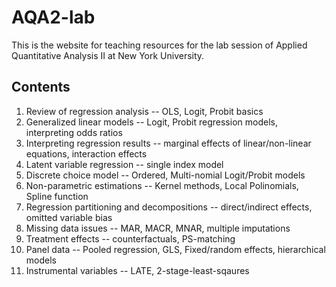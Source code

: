 # AQA2-lab
This is the website for teaching resources for the lab session of Applied Quantitative Analysis II at New York University.

## Contents
1. Review of regression analysis -- OLS, Logit, Probit basics
2. Generalized linear models -- Logit, Probit regression models, interpreting odds ratios
3. Interpreting regression results -- marginal effects of linear/non-linear equations, interaction effects
4. Latent variable regression -- single index model
5. Discrete choice model -- Ordered, Multi-nomial Logit/Probit models
6. Non-parametric estimations -- Kernel methods, Local Polinomials, Spline function
7. Regression partitioning and decompositions -- direct/indirect effects, omitted variable bias
8. Missing data issues -- MAR, MACR, MNAR, multiple imputations
9. Treatment effects -- counterfactuals, PS-matching
10. Panel data -- Pooled regression, GLS, Fixed/random effects, hierarchical models
11. Instrumental variables -- LATE, 2-stage-least-sqaures
